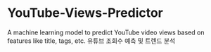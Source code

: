 # YouTube-Views-Predictor
A machine learning model to predict YouTube video views based on features like title, tags, etc.
유튜브 조회수 예측 및 트렌드 분석
